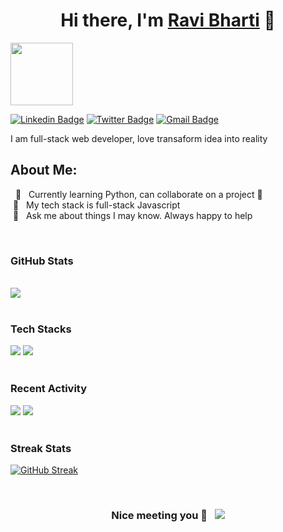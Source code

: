 <h1 align="center">Hi there, I'm <a href="https://ravibharti.vercel.app" target="_blank">Ravi Bharti</a> 👋  </h1>
<img src="https://media.giphy.com/media/7uhrpnv9mibtyFHR0l/giphy.gif" height="100px" width="100px" />


[![Linkedin Badge](https://img.shields.io/badge/-LinkedIn-0e76a8?style=flat-square&logo=Linkedin&logoColor=white)](https://www.linkedin.com/in/ravics1718/)
[![Twitter Badge](https://img.shields.io/badge/-Twitter-00acee?style=flat-square&logo=Twitter&logoColor=white)](https://twitter.com/Ravics1718)
[![Gmail Badge](https://img.shields.io/badge/-Gmail-EA4335?style=flat-square&logo=Gmail&logoColor=white)](mailto:ravics1718@gmail.com?subject=[GitHub]%20Source%20Han%20Sans)


I am full-stack web developer, love transaform idea into reality


  
## About Me:

&nbsp; 🔭 &nbsp; Currently learning Python, can collaborate on a project 🖖<br/>
&nbsp;🌱 &nbsp; My tech stack is full-stack Javascript <br />
&nbsp;💬 &nbsp; Ask me about things I may know. Always happy to help <br />

<br />
 
<h3 >GitHub Stats</h3>
<br />
<div >

  
  <img src="https://github-profile-summary-cards.vercel.app/api/cards/profile-details?username=ravics1721&theme=nord_dark"/>
</div>


<br />
<h3 >Tech Stacks</h3>
<div >
  <img src="https://github-profile-summary-cards.vercel.app/api/cards/repos-per-language?username=ravics1721&theme=nord_dark"/>
  <img src="https://github-profile-summary-cards.vercel.app/api/cards/most-commit-language?username=ravics1721&theme=nord_dark"/>
</div>

<br />
<h3 >Recent Activity</h3>
<div >
  <img src="https://github-profile-summary-cards.vercel.app/api/cards/repos-per-language?username=ravics1721&theme=nord_dark"/>
  <img src="https://github-profile-summary-cards.vercel.app/api/cards/productive-time?username=ravics1721&theme=nord_dark&utcOffset=8"/>
  </div>


<br />
<h3 >Streak Stats</h3>
<div >

[![GitHub Streak](https://github-readme-streak-stats.herokuapp.com?user=ravics1721&theme=nord)](https://git.io/streak-stats)
</div>


<br />
<div align="center"> 

 ### Nice meeting you 🥂 &nbsp;  ![](https://visitor-badge.glitch.me/badge?page_id=ravics1721.visitor-badge)
  
 </div>


 
